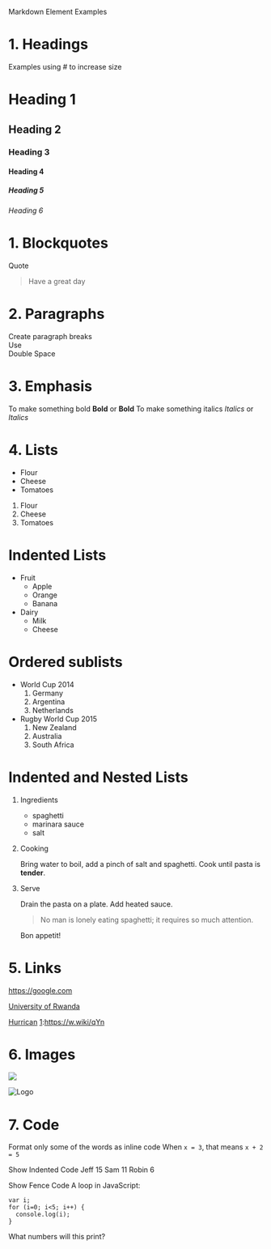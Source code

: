 Markdown Element Examples 

# 1. Headings
Examples using # to increase size 
# Heading 1 
## Heading 2
### Heading 3
#### Heading 4
##### Heading 5 
###### Heading 6 

# 1. Blockquotes
Quote 
> Have a great day

# 2. Paragraphs
Create paragraph breaks  
Use   
Double Space  

# 3. Emphasis
To make something bold **Bold** or __Bold__
To make something italics *Italics* or _Italics_

# 4. Lists 
- Flour
- Cheese
- Tomatoes

1. Flour
2. Cheese
3. Tomatoes

# Indented Lists 
* Fruit
  * Apple
  * Orange
  * Banana
* Dairy
  * Milk
  * Cheese

# Ordered sublists 
+ World Cup 2014
  1. Germany
  2. Argentina
  3. Netherlands
+ Rugby World Cup 2015
  1. New Zealand
  2. Australia
  3. South Africa
 
# Indented and Nested Lists 
1. Ingredients

    - spaghetti
    - marinara sauce
    - salt

2. Cooking

   Bring water to boil, add a pinch of salt and spaghetti. Cook until pasta is **tender**.

3. Serve

   Drain the pasta on a plate. Add heated sauce. 

   > No man is lonely eating spaghetti; it requires so much attention.

   Bon appetit!


# 5. Links
<https://google.com>

[University of Rwanda](https://www.ur.ac.rw)

[Hurrican][1]
[1]:https://w.wiki/qYn


# 6. Images
![](https://commonmark.org/help/images/favicon.png)

![Logo][1]

[1]: https://commonmark.org/help/images/favicon.png "Creative Commons licensed"

# 7. Code
Format only some of the words as inline code 
When `x = 3`, that means `x + 2 = 5`

Show Indented Code 
    Jeff  15
    Sam   11
    Robin  6

Show Fence Code 
A loop in JavaScript:
```
var i;
for (i=0; i<5; i++) {
  console.log(i);
}
```
What numbers will this print?
